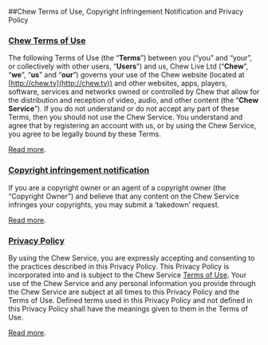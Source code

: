 ##Chew Terms of Use, Copyright Infringement Notification and Privacy Policy

### [Chew Terms of Use](http://chew.tv/guide/terms/general)

The following Terms of Use (the “**Terms**”) between you (“you” and “your”, or collectively with other users, “**Users**”) and us, Chew Live Ltd (“**Chew**”, “**we**”, “**us**” and “**our**”) governs your use of the Chew website (located at [http://chew.tv](http://chew.tv)) and other websites, apps, players, software, services and networks owned or controlled by Chew that allow for the distribution and reception of video, audio, and other content (the “**Chew Service**”). If you do not understand or do not accept any part of these Terms, then you should not use the Chew Service. You understand and agree that by registering an account with us, or by using the Chew Service, you agree to be legally bound by these Terms.

[Read more](http://chew.tv/guide/terms/general).

### [Copyright infringement notification](http://chew.tv/guide/terms/copyright)

If you are a copyright owner or an agent of a copyright owner (the “Copyright Owner”) and believe that any content on the Chew Service infringes your copyrights, you may submit a ‘takedown’ request.

[Read more](http://chew.tv/guide/terms/copyright).

### [Privacy Policy](http://chew.tv/guide/privacy_policy)

By using the Chew Service, you are expressly accepting and consenting to the practices described in this Privacy Policy. This Privacy Policy is incorporated into and is subject to the Chew Service [Terms of Use](http://chew.tv/guide/terms/general). Your use of the Chew Service and any personal information you provide through the Chew Service are subject at all times to this Privacy Policy and the Terms of Use. Defined terms used in this Privacy Policy and not defined in this Privacy Policy shall have the meanings given to them in the Terms of Use.

[Read more](http://chew.tv/guide/privacy_policy).
